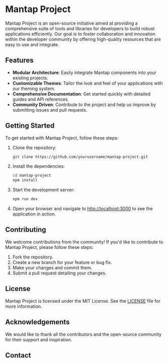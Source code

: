 # Mantap Project 

Mantap Project is an open-source initiative aimed at providing a comprehensive suite of tools and libraries for developers to build robust applications efficiently. Our goal is to foster collaboration and innovation within the developer community by offering high-quality resources that are easy to use and integrate.

## Features

- **Modular Architecture**: Easily integrate Mantap components into your existing projects.
- **Customizable Themes**: Tailor the look and feel of your applications with our theming system.
- **Comprehensive Documentation**: Get started quickly with detailed guides and API references.
- **Community Driven**: Contribute to the project and help us improve by submitting issues and pull requests.

## Getting Started

To get started with Mantap Project, follow these steps:

1. Clone the repository:

   ```bash
   git clone https://github.com/yourusername/mantap-project.git
   ```

2. Install the dependencies:

   ```bash
   cd mantap-project
   npm install
   ```

3. Start the development server:

   ```bash
   npm run dev
   ```

4. Open your browser and navigate to [http://localhost:3000](http://localhost:3000) to see the application in action.

## Contributing

We welcome contributions from the community! If you'd like to contribute to Mantap Project, please follow these steps:

1. Fork the repository.
2. Create a new branch for your feature or bug fix.
3. Make your changes and commit them.
4. Submit a pull request detailing your changes.

## License

Mantap Project is licensed under the MIT License. See the [LICENSE](LICENSE) file for more information.

## Acknowledgements

We would like to thank all the contributors and the open-source community for their support and inspiration.
## Contact